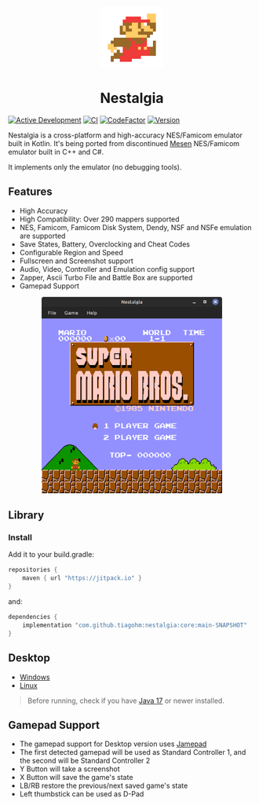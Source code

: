 <p align="center">
<img src="https://github.com/tiagohm/nestalgia/blob/main/docs/mario-256.png?raw=true" height="128" alt="Nestalgia" />
</p>

<h1 align="center">Nestalgia</h1>

[![Active Development](https://img.shields.io/badge/Maintenance%20Level-Actively%20Developed-brightgreen.svg)](https://gist.github.com/cheerfulstoic/d107229326a01ff0f333a1d3476e068d)
[![CI](https://github.com/tiagohm/nestalgia/actions/workflows/ci.yml/badge.svg)](https://github.com/tiagohm/nestalgia/actions/workflows/ci.yml)
[![CodeFactor](https://www.codefactor.io/repository/github/tiagohm/nestalgia/badge/main)](https://www.codefactor.io/repository/github/tiagohm/nestalgia/overview/main)
[![Version](https://img.shields.io/badge/version-0.13.0-blue)](https://github.com/tiagohm/nestalgia/releases/latest)

Nestalgia is a cross-platform and high-accuracy NES/Famicom emulator built in Kotlin. It's being ported from
discontinued [Mesen](https://github.com/SourMesen/Mesen) NES/Famicom emulator built in C++ and C#.

It implements only the emulator (no debugging tools).

## Features

* High Accuracy
* High Compatibility: Over 290 mappers supported
* NES, Famicom, Famicom Disk System, Dendy, NSF and NSFe emulation are supported
* Save States, Battery, Overclocking and Cheat Codes
* Configurable Region and Speed
* Fullscreen and Screenshot support
* Audio, Video, Controller and Emulation config support
* Zapper, Ascii Turbo File and Battle Box are supported
* Gamepad Support

<p align="center">
<img src="https://github.com/tiagohm/nestalgia/blob/main/docs/1.png?raw=true" height="400" alt="Nestalgia" />
</p>

## Library

### Install

Add it to your build.gradle:

```gradle
repositories {
    maven { url "https://jitpack.io" }
}
```

and:

```gradle
dependencies {
    implementation "com.github.tiagohm:nestalgia:core:main-SNAPSHOT"
}
```

## Desktop

* [Windows](https://github.com/tiagohm/nestalgia/releases/download/0.13.0/nestalgia-0.13.0-windows.jar)
* [Linux](https://github.com/tiagohm/nestalgia/releases/download/0.13.0/nestalgia-0.13.0-linux.jar)

> Before running, check if you have [Java 17](https://www.azul.com/downloads/?package=jdk#zulu) or newer installed.

## Gamepad Support

* The gamepad support for Desktop version uses [Jamepad](https://github.com/williamahartman/Jamepad)
* The first detected gamepad will be used as Standard Controller 1, and the second will be Standard Controller 2
* Y Button will take a screenshot
* X Button will save the game's state
* LB/RB restore the previous/next saved game's state
* Left thumbstick can be used as D-Pad
